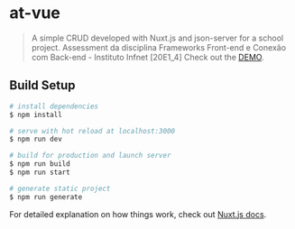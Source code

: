 # at-vue

> A simple CRUD developed with Nuxt.js and json-server for a school project.
> Assessment da disciplina Frameworks Front-end e Conexão com Back-end - Instituto Infnet [20E1_4]
>Check out the [DEMO](http://at-frameworks-vue.herokuapp.com/).

## Build Setup

```bash
# install dependencies
$ npm install

# serve with hot reload at localhost:3000
$ npm run dev

# build for production and launch server
$ npm run build
$ npm run start

# generate static project
$ npm run generate
```

For detailed explanation on how things work, check out [Nuxt.js docs](https://nuxtjs.org).
